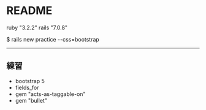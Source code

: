 # README

ruby "3.2.2"
rails "7.0.8"

$ rails new practice --css=bootstrap
***

## 練習
- bootstrap 5
- fields_for
- gem "acts-as-taggable-on"
- gem "bullet"

